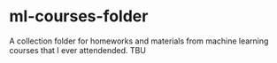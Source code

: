 # ml-courses-folder
A collection folder for homeworks and materials from machine learning courses that I ever attendended. TBU
